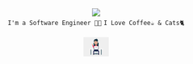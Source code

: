 
<div align="center">
<img src="https://readme-typing-svg.herokuapp.com?font=Fira+Code&pause=1000&color=006BF7&random=false&width=500&lines=Hey+There%2C+My+Name+is+Fakhri+Adi+Saputra">
<div align="center" width="50">
<code>I'm a Software Engineer 🐱‍💻</code> 
<code>I Love Coffee☕ & Cats🐈</code><br/>
<br><img width="50px" src="https://github.com/fakhrads/fakhrads/blob/main/coding.gif">
